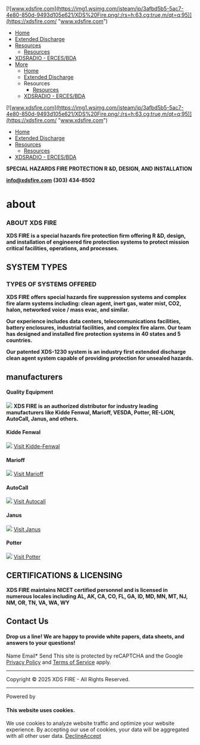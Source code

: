 [![www.xdsfire.com](https://img1.wsimg.com/isteam/ip/3afbd5b5-5ac7-4e80-850d-9493d105e621/XDS%20Fire.png/:/rs=h:63,cg:true,m/qt=q:95)](https://xdsfire.com/ "www.xdsfire.com")
  * [Home](https://xdsfire.com/)
  * [Extended Discharge](https://xdsfire.com/extended-discharge)
  * [Resources](https://xdsfire.com/)
    * [Resources](https://xdsfire.com/resources-1)
  * [XDSRADIO - ERCES/BDA](https://xdsfire.com/xdsradio-erces%2Fbda)
  * [More](https://xdsfire.com/)
    * [Home](https://xdsfire.com/)
    * [Extended Discharge](https://xdsfire.com/extended-discharge)
    * Resources
      * [Resources](https://xdsfire.com/resources-1)
    * [XDSRADIO - ERCES/BDA](https://xdsfire.com/xdsradio-erces%2Fbda)


[![www.xdsfire.com](https://img1.wsimg.com/isteam/ip/3afbd5b5-5ac7-4e80-850d-9493d105e621/XDS%20Fire.png/:/rs=h:63,cg:true,m/qt=q:95)](https://xdsfire.com/ "www.xdsfire.com")
[](https://xdsfire.com/)
  * [Home](https://xdsfire.com/)
  * [Extended Discharge](https://xdsfire.com/extended-discharge)
  * [Resources](https://xdsfire.com/)
    * [Resources](https://xdsfire.com/resources-1)
  * [XDSRADIO - ERCES/BDA](https://xdsfire.com/xdsradio-erces%2Fbda)


  

  

**SPECIAL HAZARDS FIRE PROTECTION R &D, DESIGN, AND INSTALLATION**
  

  

**info@xdsfire.com**
**(303) 434-8502**
# about
### ABOUT XDS FIRE
**XDS FIRE is a special hazards fire protection firm offering R &D, design, and installation of engineered fire protection systems to protect mission critical facilities, operations, and processes.**
## SYSTEM TYPES
### TYPES OF SYSTEMS OFFERED
  

  

**XDS FIRE offers special hazards fire suppression systems and complex fire alarm systems including: clean agent, inert gas, water mist, CO2, halon, networked voice / mass evac, and similar.**
  

**Our experience includes data centers, telecommunications facilities, battery enclosures, industrial facilities, and complex fire alarm. Our team has designed and installed fire protection systems in 40 states and 5 countries.**
  

**Our patented XDS-1230 system is an industry first extended discharge clean agent system capable of providing protection for unsealed hazards.**
## manufacturers
#### Quality Equipment
![](https://xdsfire.com/)
**XDS FIRE is an authorized distributor for industry leading manufacturers like Kidde Fenwal, Marioff, VESDA, Potter, RE-LiON, AutoCall, Janus, and others.**
#### Kidde Fenwal
![](https://xdsfire.com/)
[Visit Kidde-Fenwal](https://www.kidde-fenwal.com/Public/Kidde_Fire_Systems)
#### Marioff
![](https://xdsfire.com/)
[Visit Marioff](https://www.marioff.com/en/)
#### AutoCall
![](https://xdsfire.com/)
[Visit Autocall](https://www.autocall.com)
#### Janus
![](https://xdsfire.com/)
[Visit Janus](https://www.janusfiresystems.com)
#### Potter
![](https://xdsfire.com/)
[Visit Potter](https://www.pottersignal.com)
## CERTIFICATIONS & LICENSING
**XDS FIRE maintains NICET certified personnel and is licensed in numerous locales including AL, AK, CA, CO, FL, GA, ID, MD, MN, MT, NJ, NM, OR, TN, VA, WA, WY**
## Contact Us
#### Drop us a line! We are happy to provide white papers, data sheets, and answers to your questions!
Name
Email*
Send
This site is protected by reCAPTCHA and the Google [Privacy Policy](https://policies.google.com/privacy) and [Terms of Service](https://policies.google.com/terms) apply.
* * *
Copyright © 2025 XDS FIRE - All Rights Reserved.
* * *
Powered by 
[](https://www.godaddy.com/websites/website-builder?isc=pwugc&utm_source=wsb&utm_medium=applications&utm_campaign=en-us_corp_applications_base)
#### This website uses cookies.
We use cookies to analyze website traffic and optimize your website experience. By accepting our use of cookies, your data will be aggregated with all other user data.
[Decline](https://xdsfire.com/)[Accept](https://xdsfire.com/)
